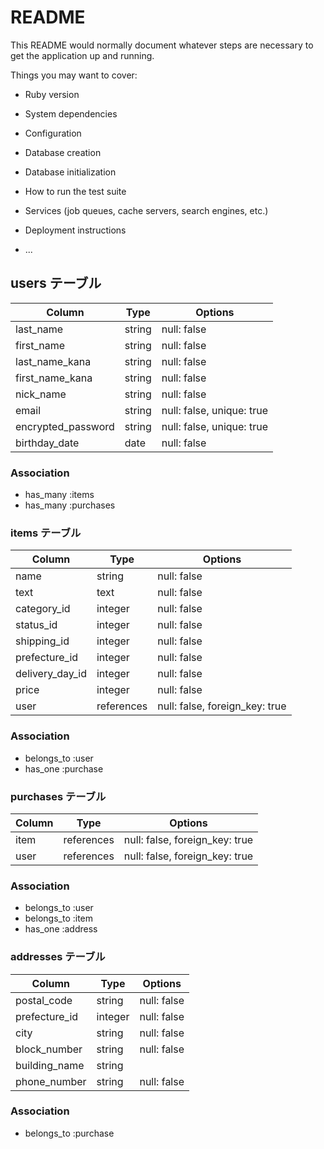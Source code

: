 # README

This README would normally document whatever steps are necessary to get the
application up and running.

Things you may want to cover:

* Ruby version

* System dependencies

* Configuration

* Database creation

* Database initialization

* How to run the test suite

* Services (job queues, cache servers, search engines, etc.)

* Deployment instructions

* ...


## users  テーブル

| Column              | Type       | Options                        |
| ------------------- | ---------- | ------------------------------ |
| last_name           | string     | null: false                    |
| first_name          | string     | null: false                    |
| last_name_kana      | string     | null: false                    |
| first_name_kana     | string     | null: false                    |
| nick_name           | string     | null: false                    |
| email               | string     | null: false, unique: true      |
| encrypted_password  | string     | null: false, unique: true      |
| birthday_date       | date       | null: false                    |


### Association
- has_many :items
- has_many :purchases


### items  テーブル

| Column           | Type       | Options                          |
| ---------------- | ---------- | -------------------------------- |
| name             | string     | null: false                      |
| text             | text       | null: false                      |
| category_id      | integer    | null: false                      |
| status_id        | integer    | null: false                      |
| shipping_id      | integer    | null: false                      |
| prefecture_id    | integer    | null: false                      |
| delivery_day_id | integer     | null: false                      |
| price            | integer    | null: false                      |
| user             | references | null: false, foreign_key: true   |

### Association
- belongs_to :user
- has_one :purchase



### purchases  テーブル

| Column          | Type       | Options                        |
| --------------- | ---------- | ------------------------------ |
| item            | references | null: false, foreign_key: true |
| user            | references | null: false, foreign_key: true |

### Association
- belongs_to :user
- belongs_to :item
- has_one :address


### addresses  テーブル

| Column          | Type       | Options                        |
| --------------- | ---------- | ------------------------------ |
| postal_code     | string     | null: false                    |
| prefecture_id   | integer    | null: false                    |
| city            | string     | null: false                    |
| block_number    | string     | null: false                    |
| building_name   | string     |                                |
| phone_number    | string     | null: false                    |

### Association
- belongs_to :purchase

